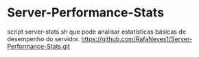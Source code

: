 # Server-Performance-Stats
script server-stats.sh que pode analisar estatísticas básicas de desempenho do servidor.
https://github.com/RafaNeves1/Server-Performance-Stats.git
